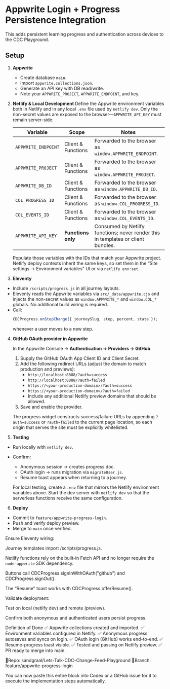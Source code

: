 # Appwrite Login + Progress Persistence Integration

This adds persistent learning progress and authentication across devices to the CDC Playground.

## Setup

1. **Appwrite**

   - Create database `main`.
   - Import `appwrite.collections.json`.
   - Generate an API key with DB read/write.
   - Note your `APPWRITE_PROJECT`, `APPWRITE_ENDPOINT`, and key.

2. **Netlify & Local Development**
   Define the Appwrite environment variables both in Netlify and in any local `.env` file used by `netlify dev`. Only the non-secret values are exposed to the browser—`APPWRITE_API_KEY` must remain server-side.

   | Variable | Scope | Notes |
   | --- | --- | --- |
   | `APPWRITE_ENDPOINT` | Client & Functions | Forwarded to the browser as `window.APPWRITE_ENDPOINT`. |
   | `APPWRITE_PROJECT` | Client & Functions | Forwarded to the browser as `window.APPWRITE_PROJECT`. |
   | `APPWRITE_DB_ID` | Client & Functions | Forwarded to the browser as `window.APPWRITE_DB_ID`. |
   | `COL_PROGRESS_ID` | Client & Functions | Forwarded to the browser as `window.COL_PROGRESS_ID`. |
   | `COL_EVENTS_ID` | Client & Functions | Forwarded to the browser as `window.COL_EVENTS_ID`. |
   | `APPWRITE_API_KEY` | **Functions only** | Consumed by Netlify functions; never render this in templates or client bundles. |

   Populate those variables with the IDs that match your Appwrite project. Netlify deploy contexts inherit the same keys, so set them in the “Site settings → Environment variables” UI or via `netlify env:set`.

3. **Eleventy**

- Include `/scripts/progress.js` in all journey layouts.
- Eleventy reads the Appwrite variables via `src/_data/appwrite.cjs` and injects the non-secret values as `window.APPWRITE_*` and `window.COL_*` globals. No additional build wiring is required.
- Call:
  ```js
  CDCProgress.onStepChange({ journeySlug, step, percent, state });
  ```
  whenever a user moves to a new step.

4. **GitHub OAuth provider in Appwrite**

   In the Appwrite Console → **Authentication → Providers → GitHub**:

   1. Supply the GitHub OAuth App Client ID and Client Secret.
   2. Add the following redirect URLs (adjust the domain to match production and previews):
      - `http://localhost:8888/?auth=success`
      - `http://localhost:8888/?auth=failed`
      - `https://<your-production-domain>/?auth=success`
      - `https://<your-production-domain>/?auth=failed`
      - Include any additional Netlify preview domains that should be allowed.
   3. Save and enable the provider.

   The progress widget constructs success/failure URLs by appending `?auth=success` or `?auth=failed` to the current page location, so each origin that serves the site must be explicitly whitelisted.

5. **Testing**

- Run locally with `netlify dev`.
- Confirm:
  - Anonymous session → creates progress doc.
  - OAuth login → runs migration via `migrateUser.js`.
  - Resume toast appears when returning to a journey.

  For local testing, create a `.env` file that mirrors the Netlify environment variables above. Start the dev server with `netlify dev` so that the serverless functions receive the same configuration.

6. **Deploy**

- Commit to `feature/appwrite-progress-login`.
- Push and verify deploy preview.
- Merge to `main` once verified.

Ensure Eleventy wiring:

Journey templates import /scripts/progress.js.

Netlify functions rely on the built-in Fetch API and no longer require the `node-appwrite` SDK dependency.

Buttons call CDCProgress.signInWithOAuth("github") and CDCProgress.signOut().

The “Resume” toast works with CDCProgress.offerResume().

Validate deployment:

Test on local (netlify dev) and remote (preview).

Confirm both anonymous and authenticated users persist progress.

Definition of Done
✅ Appwrite collections created and imported.
✅ Environment variables configured in Netlify.
✅ Anonymous progress autosaves and syncs on login.
✅ OAuth login (GitHub) works end-to-end.
✅ Resume-progress toast visible.
✅ Tested and passing on Netlify preview.
✅ PR ready to merge into main.

📍Repo: sandgraal/Lets-Talk-CDC-Change-Feed-Playground
📍Branch: feature/appwrite-progress-login

You can now paste this entire block into Codex or a GitHub issue for it to execute the implementation steps automatically.
